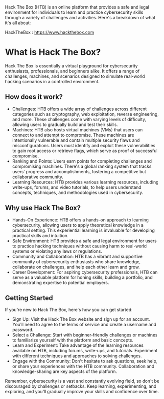 Hack The Box (HTB) is an online platform that provides a safe and legal environment for individuals to learn and practice cybersecurity skills through a variety of challenges and activities. Here's a breakdown of what it's all about:

HackTheBox : https://www.hackthebox.com

# What is Hack The Box?
Hack The Box is essentially a virtual playground for cybersecurity enthusiasts, professionals, and beginners alike. It offers a range of challenges, machines, and scenarios designed to simulate real-world hacking scenarios in a controlled environment.

## How does it work?
- Challenges: HTB offers a wide array of challenges across different categories such as cryptography, web exploitation, reverse engineering, and more. These challenges come with varying levels of difficulty, allowing users to gradually build and test their skills.
- Machines: HTB also hosts virtual machines (VMs) that users can connect to and attempt to compromise. These machines are intentionally vulnerable and contain multiple security flaws and misconfigurations. Users must identify and exploit these vulnerabilities to gain root access or retrieve flags, which serve as proof of successful compromise.
- Ranking and Points: Users earn points for completing challenges and compromising machines. There's a global ranking system that tracks users' progress and accomplishments, fostering a competitive but collaborative community.
- Learning Resources: HTB provides various learning resources, including write-ups, forums, and video tutorials, to help users understand concepts, techniques, and methodologies used in cybersecurity.
## Why use Hack The Box?
- Hands-On Experience: HTB offers a hands-on approach to learning cybersecurity, allowing users to apply theoretical knowledge in a practical setting. This experiential learning is invaluable for developing practical skills and intuition.
- Safe Environment: HTB provides a safe and legal environment for users to practice hacking techniques without causing harm to real-world systems or violating any laws or regulations.
- Community and Collaboration: HTB has a vibrant and supportive community of cybersecurity enthusiasts who share knowledge, collaborate on challenges, and help each other learn and grow.
- Career Development: For aspiring cybersecurity professionals, HTB can serve as a valuable platform for honing skills, building a portfolio, and demonstrating expertise to potential employers.
## Getting Started
If you're new to Hack The Box, here's how you can get started:
- Sign Up: Visit the Hack The Box website and sign up for an account. You'll need to agree to the terms of service and create a username and password.
- Select a Challenge: Start with beginner-friendly challenges or machines to familiarize yourself with the platform and basic concepts.
- Learn and Experiment: Take advantage of the learning resources available on HTB, including forums, write-ups, and tutorials. Experiment with different techniques and approaches to solving challenges.
- Engage with the Community: Don't hesitate to ask questions, seek help, or share your experiences with the HTB community. Collaboration and knowledge-sharing are key aspects of the platform.

Remember, cybersecurity is a vast and constantly evolving field, so don't be discouraged by challenges or setbacks. Keep learning, experimenting, and exploring, and you'll gradually improve your skills and confidence over time.
